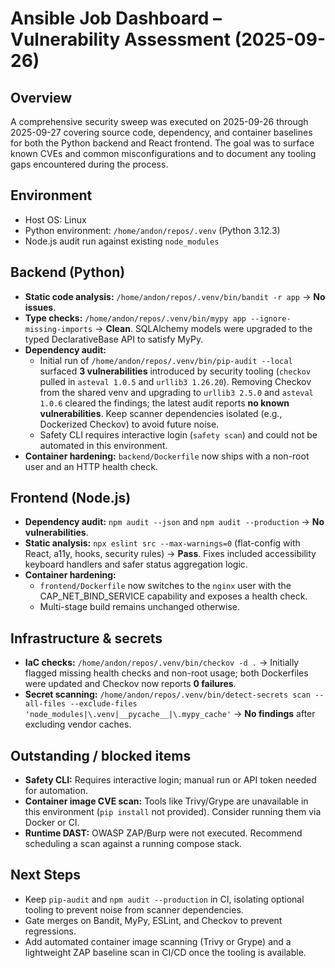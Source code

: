 # Ansible Job Dashboard – Vulnerability Assessment (2025-09-26)

## Overview
A comprehensive security sweep was executed on 2025-09-26 through 2025-09-27 covering source code, dependency, and container baselines for both the Python backend and React frontend. The goal was to surface known CVEs and common misconfigurations and to document any tooling gaps encountered during the process.

## Environment
- Host OS: Linux
- Python environment: `/home/andon/repos/.venv` (Python 3.12.3)
- Node.js audit run against existing `node_modules`

## Backend (Python)
- **Static code analysis:** `/home/andon/repos/.venv/bin/bandit -r app` → **No issues**.
- **Type checks:** `/home/andon/repos/.venv/bin/mypy app --ignore-missing-imports` → **Clean**. SQLAlchemy models were upgraded to the typed DeclarativeBase API to satisfy MyPy.
- **Dependency audit:**
	- Initial run of `/home/andon/repos/.venv/bin/pip-audit --local` surfaced **3 vulnerabilities** introduced by security tooling (`checkov` pulled in `asteval 1.0.5` and `urllib3 1.26.20`). Removing Checkov from the shared venv and upgrading to `urllib3 2.5.0` and `asteval 1.0.6` cleared the findings; the latest audit reports **no known vulnerabilities**. Keep scanner dependencies isolated (e.g., Dockerized Checkov) to avoid future noise.
	- Safety CLI requires interactive login (`safety scan`) and could not be automated in this environment.
- **Container hardening:** `backend/Dockerfile` now ships with a non-root user and an HTTP health check.

## Frontend (Node.js)
- **Dependency audit:** `npm audit --json` and `npm audit --production` → **No vulnerabilities**.
- **Static analysis:** `npx eslint src --max-warnings=0` (flat-config with React, a11y, hooks, security rules) → **Pass**. Fixes included accessibility keyboard handlers and safer status aggregation logic.
- **Container hardening:**
	- `frontend/Dockerfile` now switches to the `nginx` user with the CAP_NET_BIND_SERVICE capability and exposes a health check.
	- Multi-stage build remains unchanged otherwise.

## Infrastructure & secrets
- **IaC checks:** `/home/andon/repos/.venv/bin/checkov -d .` → Initially flagged missing health checks and non-root usage; both Dockerfiles were updated and Checkov now reports **0 failures**.
- **Secret scanning:** `/home/andon/repos/.venv/bin/detect-secrets scan --all-files --exclude-files 'node_modules|\.venv|__pycache__|\.mypy_cache'` → **No findings** after excluding vendor caches.

## Outstanding / blocked items
- **Safety CLI:** Requires interactive login; manual run or API token needed for automation.
- **Container image CVE scan:** Tools like Trivy/Grype are unavailable in this environment (`pip install` not provided). Consider running them via Docker or CI.
- **Runtime DAST:** OWASP ZAP/Burp were not executed. Recommend scheduling a scan against a running compose stack.

## Next Steps
- Keep `pip-audit` and `npm audit --production` in CI, isolating optional tooling to prevent noise from scanner dependencies.
- Gate merges on Bandit, MyPy, ESLint, and Checkov to prevent regressions.
- Add automated container image scanning (Trivy or Grype) and a lightweight ZAP baseline scan in CI/CD once the tooling is available.
